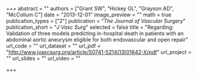 +++
abstract = ""
authors = ["Grant SW", "Hickey GL", "Grayson AD", "McCollum C"]
date = "2013-12-01"
image_preview = ""
math = true
publication_types = ["2"]
publication = "*The Journal of Vascular Surgery*"
publication_short = "*J Vasc Surg*"
selected = false
title = "Regarding: Validation of three models predicting in-hospital death in patients with an abdominal aortic aneurysm eligible for both endovascular and open repair"
url_code = ""
url_dataset = ""
url_pdf = "http://www.jvascsurg.org/article/S0741-5214(13)01642-X/pdf"
url_project = ""
url_slides = ""
url_video = ""

+++
